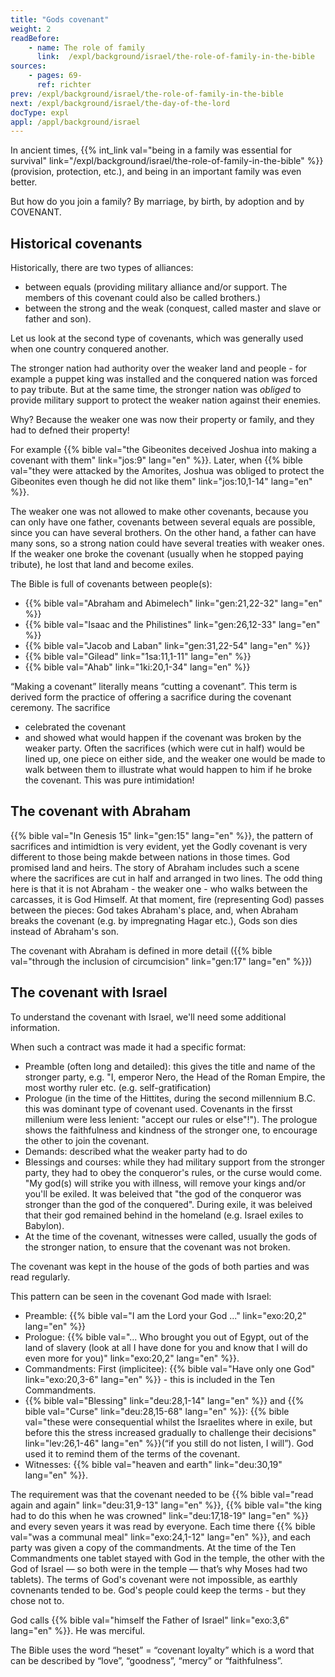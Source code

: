 ```yaml
---
title: "Gods covenant"
weight: 2
readBefore:
    - name: The role of family
      link:  /expl/background/israel/the-role-of-family-in-the-bible
sources:
    - pages: 69-
      ref: richter
prev: /expl/background/israel/the-role-of-family-in-the-bible
next: /expl/background/israel/the-day-of-the-lord
docType: expl
appl: /appl/background/israel
---
```


In ancient times, {{% int_link val="being in a family was essential for survival" link="/expl/background/israel/the-role-of-family-in-the-bible" %}} (provision, protection, etc.), and being in an important family was even better.

But how do you join a family? By marriage, by birth, by adoption and by COVENANT.

## Historical covenants

<a name="0c36"></a>
Historically, there are two types of alliances:

- between equals (providing military alliance and/or support. The members of this covenant could also be called brothers.)
- between the strong and the weak (conquest, called master and slave or father and son).

Let us look at the second type of covenants, which was generally used when one country conquered another.

The stronger nation had authority over the weaker land and people - for example a puppet king was installed and the conquered nation was forced to pay tribute. 
But at the same time, the stronger nation was *obliged* to provide military support to protect the weaker nation against their enemies.

Why? Because the weaker one was now their property or family, and they had to defned their property!

For example {{% bible val="the Gibeonites deceived Joshua into making a covenant with them" link="jos:9" lang="en" %}}. 
Later, when {{% bible val="they were attacked by the Amorites, Joshua was obliged to protect the Gibeonites even though he did not like them" link="jos:10,1-14" lang="en" %}}.

The weaker one was not allowed to make other covenants, because you can only have one father, covenants between several equals are possible, since you can have several brothers. 
On the other hand, a father can have many sons, so a strong nation could have several treaties with weaker ones.
If the weaker one broke the covenant (usually when he stopped paying tribute), he lost that land and become exiles.

The Bible is full of covenants between people(s):

- {{% bible val="Abraham and Abimelech" link="gen:21,22-32" lang="en" %}}
- {{% bible val="Isaac and the Philistines" link="gen:26,12-33" lang="en" %}}
- {{% bible val="Jacob and Laban" link="gen:31,22-54" lang="en" %}}
- {{% bible val="Gilead" link="1sa:11,1-11" lang="en" %}}
- {{% bible val="Ahab" link="1ki:20,1-34" lang="en" %}}

“Making a covenant” literally means “cutting a covenant”. This term is derived form the practice of offering a sacrifice during the covenant ceremony. The sacrifice

- celebrated the covenant
- and showed what would happen if the covenant was broken by the weaker party. Often the sacrifices (which were cut in half) would be lined up, one piece on either side, and the weaker one would be made to walk between them to illustrate what would happen to him if he broke the covenant. This was pure intimidation!

## The covenant with Abraham

<a name="d269"></a>
{{% bible val="In Genesis 15" link="gen:15" lang="en" %}}, the pattern of sacrifices and intimidtion is very evident, yet the Godly covenant is very different to those being makde between nations in those times.
God promised land and heirs. The story of Abraham includes such a scene where the sacrifices are cut in half and arranged in two lines. 
The odd thing here is that it is not Abraham - the weaker one - who walks between the carcasses, it is God Himself. 
At that moment, fire (representing God) passes between the pieces: God takes Abraham's place, and, when Abraham breaks the covenant (e.g. by impregnating Hagar etc.), Gods son dies instead of Abraham's son.

The covenant with Abraham is defined in more detail ({{% bible val="through the inclusion of circumcision" link="gen:17" lang="en" %}})

## The covenant with Israel

<a name="2225"></a>
To understand the covenant with Israel, we'll need some additional information.

When such a contract was made it had a specific format:

- Preamble (often long and detailed): this gives the title and name of the stronger party, e.g. "I, emperor Nero, the Head of the Roman Empire, the most worthy ruler etc. (e.g. self-gratification)
- Prologue (in the time of the Hittites, during the second millennium B.C. this was dominant type of covenant used. Covenants in the firsst millenium were less lenient: "accept our rules or else"!"). The prologue shows the faithfulness and kindness of the stronger one, to encourage the other to join the covenant.
- Demands: described what the weaker party had to do
- Blessings and courses: while they had military support from the stronger party, they had to obey the conqueror's rules, or the curse would come. "My god(s) will strike you with illness, will remove your kings and/or you'll be exiled. It was beleived that "the god of the conqueror was stronger than the god of the conquered". During exile, it was beleived that their god remained behind in the homeland (e.g. Israel exiles to Babylon).
- At the time of the covenant, witnesses were called, usually the gods of the stronger nation, to ensure that the covenant was not broken.

The covenant was kept in the house of the gods of both parties and was read regularly.

This pattern can be seen in the covenant God made with Israel:

- Preamble: {{% bible val="I am the Lord your God ..." link="exo:20,2" lang="en" %}}
- Prologue: {{% bible val="... Who brought you out of Egypt, out of the land of slavery (look at all I have done for you and know that I will do even more for you)" link="exo:20,2" lang="en" %}}.
- Commandments: First (implicitee): {{% bible val="Have only one God" link="exo:20,3-6" lang="en" %}} - this is included in the Ten Commandments.
- {{% bible val="Blessing" link="deu:28,1-14" lang="en" %}} and {{% bible val="Curse" link="deu:28,15-68" lang="en" %}}: {{% bible val="these were consequential whilst the Israelites where in exile, but before this the stress increased gradually to challenge their decisions" link="lev:26,1-46" lang="en" %}}(“if you still do not listen, I will”). God used it to remind them of the terms of the covenant.
- Witnesses: {{% bible val="heaven and earth" link="deu:30,19" lang="en" %}}.

The requirement was that the covenant needed to be {{% bible val="read again and again" link="deu:31,9-13" lang="en" %}}, {{% bible val="the king had to do this when he was crowned" link="deu:17,18-19" lang="en" %}} 
and every seven years it was read by everyone.
Each time there {{% bible val="was a communal meal" link="exo:24,1-12" lang="en" %}}, and each party was given a copy of the commandments. At the time of the Ten Commandments one tablet stayed with God in the temple, 
the other with the God of Israel — so both were in the temple — that’s why Moses had two tablets).
The terms of God's covenant were not impossible, as earthly covnenants tended to be. God's people could keep the terms - but they chose not to.

God calls {{% bible val="himself the Father of Israel" link="exo:3,6" lang="en" %}}. He was merciful.

The Bible uses the word “heset” = “covenant loyalty” which is a word that can be described by “love”, “goodness”, “mercy” or “faithfulness”.
